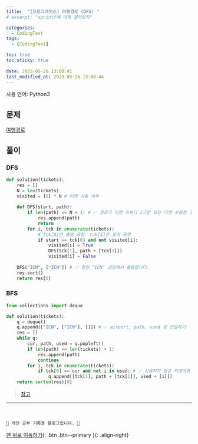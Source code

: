 ```yaml
---
title:  "[프로그래머스] 여행경로 (DFS) "
# excerpt: "sprintf에 대해 알아보자"

categories:
  - CodingTest
tags:
  - [CodingTest]

toc: true
toc_sticky: true
 
date: 2023-05-26 13:00:41
last_modified_at: 2023-05-26 13:00:44
---
```


사용 언어: Python3

## 문제
[여행경로](https://school.programmers.co.kr/learn/courses/30/lessons/43164)

## 풀이
### DFS
```py
def solution(tickets):
    res = []
    N = len(tickets)
    visited = [0] * N # 티켓 사용 여부
    
    def DFS(start, path):
        if len(path) == N + 1: # ✅ 경로가 티켓 수보다 1크면 모든 티켓 사용한 것
            res.append(path)
            return
        for i, tck in enumerate(tickets):
            # tck[0]은 출발 공항, tck[1]은 도착 공항
            if start == tck[0] and not visited[i]:
                visited[i] = True
                DFS(tck[1], path + [tck[1]])
                visited[i] = False
    
    DFS("ICN", ["ICN"]) # ✅ 항상 "ICN" 공항에서 출발합니다.
    res.sort()
    return res[0]
```


### BFS
```py
from collections import deque

def solution(tickets):
    q = deque()
    q.append(["ICN", ["ICN"], []]) # ✅ airport, path, used 로 전달하기
    res = []
    while q:
        cur, path, used = q.popleft()
        if len(path) == len(tickets) + 1:
            res.append(path)
            continue
        for i, tck in enumerate(tickets):
            if tck[0] == cur and not i in used: # ✅ 사용하지 않은 티켓이면
                q.append([tck[1], path + [tck[1]], used + [i]])
    return sorted(res)[0]
```

> [참고](https://lottegiantsv3.tistory.com/27)









***
<br>


    💛 개인 공부 기록용 블로그입니다. 👻

[맨 위로 이동하기](#){: .btn .btn--primary }{: .align-right}